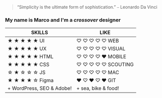 > “Simplicity is the ultimate form of sophistication.” 
> ⎯ Leonardo Da Vinci 

### My name is Marco and I'm a _crossover_ designer


| SKILLS | LIKE |
|---|---|
| ★ ★ ★ ★ ★ UI | ♡ ♡ ♡ ♡ ♡ WEB |
| ★ ★ ★ ★ ★ UX | ♡ ♡ ♡ ♡ ♡ VISUAL |
| ★ ★ ★ ★ ★ HTML | ♡ ♡ ♡ ♡ ♥ MOBILE |
| ★ ★ ★ ★ ★ CSS | ♡ ♡ ♡ ♡ ♡ SCOUTING |
| ☆ ★ ☆ ☆ ☆ JS | ♡ ♡ ♡ ♡ ♡ MAC |
| ★ ★ ★ ★ ☆ Figma | ♥ ♡ ♥ ♡ ♥ GIT |
| + WordPress, SEO & Adobe! | + sea, bike & food! |
